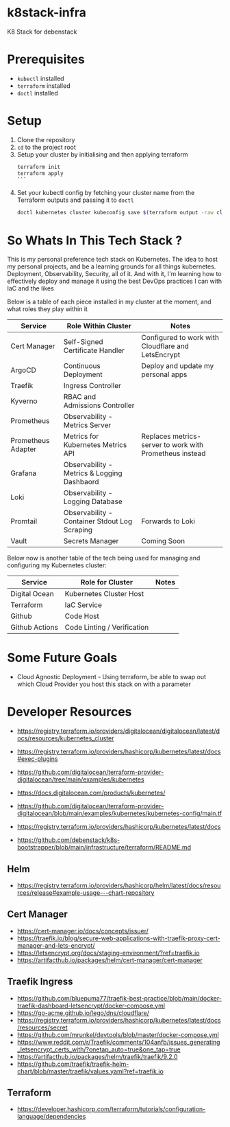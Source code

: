 # k8stack-infra
K8 Stack for debenstack

# Prerequisites
- `kubectl` installed
- `terraform` installed
- `doctl` installed

# Setup
1. Clone the repository
2. `cd` to the project root
3. Setup your cluster by initialising and then applying terraform
    ````bash
    terraform init
    terraform apply
    ```

4. Set your kubectl config by fetching your cluster name from the Terraform outputs and passing it to `doctl`
    ```bash
    doctl kubernetes cluster kubeconfig save $(terraform output -raw cluster_name)
    ```

# So Whats In This Tech Stack ?
This is my personal preference tech stack on Kubernetes. The idea to host my personal projects, and be a learning grounds for all things kubernetes. Deployment, Observability, Security, all of it. And with it, I'm learning how to effectively deploy and manage it using the best DevOps practices I can with IaC and the likes

Below is a table of each piece installed in my cluster at the moment, and what roles they play within it

| Service | Role Within Cluster | Notes |
| ------- | ------------------- | ----- |
| Cert Manager | Self-Signed Certificate Handler | Configured to work with Cloudflare and LetsEncrypt |
| ArgoCD | Continuous Deployment | Deploy and update my personal apps |
| Traefik | Ingress Controller | |
| Kyverno | RBAC and Admissions Controller | |
| Prometheus | Observability - Metrics Server | |
| Prometheus Adapter | Metrics for Kubernetes Metrics API | Replaces metrics-server to work with Prometheus instead |
| Grafana | Observability - Metrics & Logging Dashbaord | |
| Loki| Observability - Logging Database | |
| Promtail | Observability - Container Stdout Log Scraping | Forwards to Loki |
| Vault | Secrets Manager | Coming Soon |

Below now is another table of the tech being used for managing and configuring my Kubernetes cluster:

| Service | Role for Cluster | Notes |
| ------- | ---------------- | ----- |
| Digital Ocean | Kubernetes Cluster Host | |
| Terraform | IaC Service | |
| Github | Code Host | |
| Github Actions | Code Linting / Verification | |

# Some Future Goals
* Cloud Agnostic Deployment - Using terraform, be able to swap out which Cloud Provider you host this stack on with a parameter

# Developer Resources
* https://registry.terraform.io/providers/digitalocean/digitalocean/latest/docs/resources/kubernetes_cluster
* https://registry.terraform.io/providers/hashicorp/kubernetes/latest/docs#exec-plugins


* https://github.com/digitalocean/terraform-provider-digitalocean/tree/main/examples/kubernetes
* https://docs.digitalocean.com/products/kubernetes/
* https://github.com/digitalocean/terraform-provider-digitalocean/blob/main/examples/kubernetes/kubernetes-config/main.tf

* https://registry.terraform.io/providers/hashicorp/kubernetes/latest/docs

* https://github.com/debenstack/k8s-bootstrapper/blob/main/infrastructure/terraform/README.md

## Helm
* https://registry.terraform.io/providers/hashicorp/helm/latest/docs/resources/release#example-usage---chart-repository

## Cert Manager
* https://cert-manager.io/docs/concepts/issuer/
* https://traefik.io/blog/secure-web-applications-with-traefik-proxy-cert-manager-and-lets-encrypt/
* https://letsencrypt.org/docs/staging-environment/?ref=traefik.io
* https://artifacthub.io/packages/helm/cert-manager/cert-manager

## Traefik Ingress
* https://github.com/bluepuma77/traefik-best-practice/blob/main/docker-traefik-dashboard-letsencrypt/docker-compose.yml
* https://go-acme.github.io/lego/dns/cloudflare/
* https://registry.terraform.io/providers/hashicorp/kubernetes/latest/docs/resources/secret
* https://github.com/mrunkel/devtools/blob/master/docker-compose.yml
* https://www.reddit.com/r/Traefik/comments/104anfb/issues_generating_letsencrypt_certs_with/?onetap_auto=true&one_tap=true
* https://artifacthub.io/packages/helm/traefik/traefik/9.2.0
* https://github.com/traefik/traefik-helm-chart/blob/master/traefik/values.yaml?ref=traefik.io

## Terraform
* https://developer.hashicorp.com/terraform/tutorials/configuration-language/dependencies

